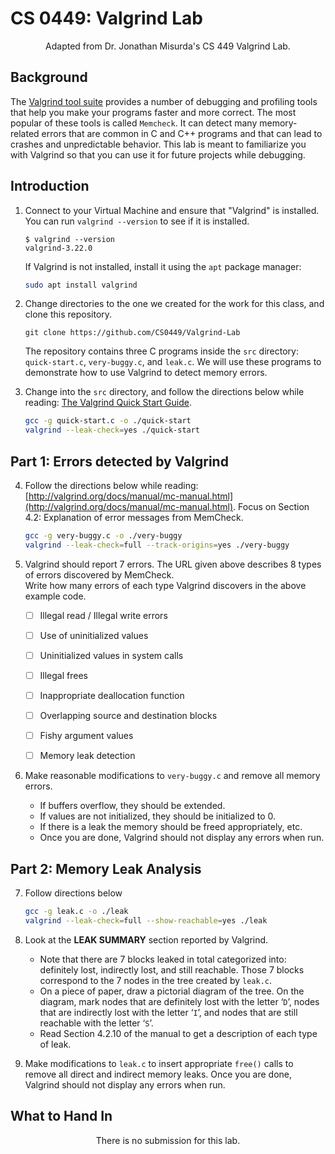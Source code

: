 # CS 0449: Valgrind Lab
<center>
  Adapted from Dr. Jonathan Misurda's CS 449 Valgrind Lab.
</center>

## Background
The [Valgrind tool suite](https://valgrind.org/) provides a number of debugging and profiling tools that help you make your programs faster and more correct. The most popular of these tools is called `Memcheck`. It can detect many memory-related errors that are common in C and C++ programs and that can lead to crashes and unpredictable behavior. This lab is meant to familiarize you with Valgrind so that you can use it for future projects while debugging.

## Introduction

1. Connect to your Virtual Machine and ensure that "Valgrind" is installed. You can run `valgrind --version` to see if it is installed.
	```shell-session
	$ valgrind --version
	valgrind-3.22.0
	```
  	If Valgrind is not installed, install it using the `apt` package manager:
	```sh
	sudo apt install valgrind
	```

2. Change directories to the one we created for the work for this class, and clone this repository.
  	```
	git clone https://github.com/CS0449/Valgrind-Lab
	```
	The repository contains three C programs inside the `src` directory: `quick-start.c`, `very-buggy.c`, and `leak.c`. We will use these programs to demonstrate how to use Valgrind to detect memory errors.

3. Change into the `src` directory, and follow the directions below while reading: [The Valgrind Quick Start Guide](http://valgrind.org/docs/manual/quick-start.html).

	```bash
	gcc -g quick-start.c -o ./quick-start
	valgrind --leak-check=yes ./quick-start
	```

## Part 1: Errors detected by Valgrind
4. Follow the directions below while reading: [http://valgrind.org/docs/manual/mc-manual.html](http://valgrind.org/docs/manual/mc-manual.html). Focus on Section 4.2: Explanation of error messages from MemCheck.
	```bash
  	gcc -g very-buggy.c -o ./very-buggy
  	valgrind --leak-check=full --track-origins=yes ./very-buggy
	```

5. Valgrind should report 7 errors. The URL given above describes 8 types of errors discovered by MemCheck.  
Write how many errors of each type Valgrind discovers in the above example code.
   - [ ] Illegal read / Illegal write errors
   - [ ] Use of uninitialized values
   - [ ] Uninitialized values in system calls
   - [ ] Illegal frees
   - [ ] Inappropriate deallocation function
   - [ ] Overlapping source and destination blocks
   - [ ] Fishy argument values
   - [ ] Memory leak detection


6. Make reasonable modifications to `very-buggy.c` and remove all memory errors.
	- If buffers overflow, they should be extended.
	- If values are not initialized, they should be initialized to 0.
	- If there is a leak the memory should be freed appropriately, etc.
	- Once you are done, Valgrind should not display any errors when run.

## Part 2: Memory Leak Analysis
7. Follow directions  below

	```sh
	gcc -g leak.c -o ./leak
	valgrind --leak-check=full --show-reachable=yes ./leak
	```

8. Look at the **LEAK SUMMARY** section reported by Valgrind.
	- Note that there are 7 blocks leaked in total categorized into: definitely lost, indirectly lost, and still reachable. Those 7 blocks correspond to the 7 nodes in the tree created by `leak.c`.
	- On a piece of paper, draw a pictorial diagram of the tree. On the diagram, mark nodes that are definitely lost with the letter ‘`D`’, nodes that are indirectly lost with the letter ‘`I`’, and nodes that are still reachable with the letter ‘`S`’.
	- Read Section 4.2.10 of the manual to get a description of each type of leak.

9. Make modifications to `leak.c` to insert appropriate `free()` calls to remove all direct and indirect memory leaks. Once you are done, Valgrind should not display any errors when run.

## What to Hand In
<center>There is no submission for this lab.</center>
